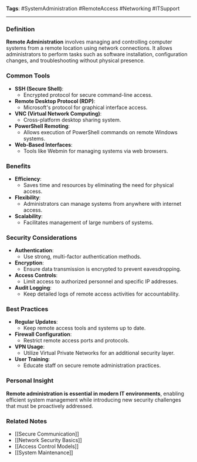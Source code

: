 **Tags**: #SystemAdministration #RemoteAccess #Networking #ITSupport

---

### Definition

**Remote Administration** involves managing and controlling computer systems from a remote location using network connections. It allows administrators to perform tasks such as software installation, configuration changes, and troubleshooting without physical presence.

### Common Tools

- **SSH (Secure Shell)**:
    - Encrypted protocol for secure command-line access.
- **Remote Desktop Protocol (RDP)**:
    - Microsoft's protocol for graphical interface access.
- **VNC (Virtual Network Computing)**:
    - Cross-platform desktop sharing system.
- **PowerShell Remoting**:
    - Allows execution of PowerShell commands on remote Windows systems.
- **Web-Based Interfaces**:
    - Tools like Webmin for managing systems via web browsers.

### Benefits

- **Efficiency**:
    - Saves time and resources by eliminating the need for physical access.
- **Flexibility**:
    - Administrators can manage systems from anywhere with internet access.
- **Scalability**:
    - Facilitates management of large numbers of systems.

### Security Considerations

- **Authentication**:
    - Use strong, multi-factor authentication methods.
- **Encryption**:
    - Ensure data transmission is encrypted to prevent eavesdropping.
- **Access Controls**:
    - Limit access to authorized personnel and specific IP addresses.
- **Audit Logging**:
    - Keep detailed logs of remote access activities for accountability.

### Best Practices

- **Regular Updates**:
    - Keep remote access tools and systems up to date.
- **Firewall Configuration**:
    - Restrict remote access ports and protocols.
- **VPN Usage**:
    - Utilize Virtual Private Networks for an additional security layer.
- **User Training**:
    - Educate staff on secure remote administration practices.

### Personal Insight

**Remote administration is essential in modern IT environments**, enabling efficient system management while introducing new security challenges that must be proactively addressed.

### Related Notes

- [[Secure Communication]]
- [[Network Security Basics]]
- [[Access Control Models]]
- [[System Maintenance]]